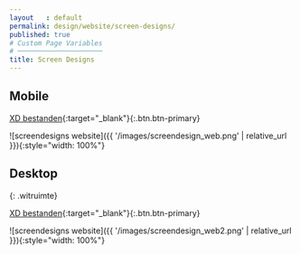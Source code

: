 ```yaml
---
layout   : default
permalink: design/website/screen-designs/
published: true
# Custom Page Variables
# ─────────────────────
title: Screen Designs
---
```


Mobile
-------

[XD bestanden](https://xd.adobe.com/view/63b020ea-2e88-401c-4eb3-b4c99234d642-1581/){:target="_blank"}{:.btn.btn-primary}

![screendesigns website]({{ '/images/screendesign_web.png' | relative_url }}){:style="width: 100%"}

Desktop
-------
{: .witruimte}

[XD bestanden](https://xd.adobe.com/view/c1ea772a-eb9b-42a1-74ff-7c4dc25bc7a7-b7db/){:target="_blank"}{:.btn.btn-primary}

![screendesigns website]({{ '/images/screendesign_web2.png' | relative_url }}){:style="width: 100%"}